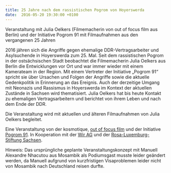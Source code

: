 ```yaml
---
title: 25 Jahre nach dem rassistischen Pogrom von Hoyerswerda
date:  2016-05-20 19:30:00 +0100
---
```


Veranstaltung mit Julia Oelkers (Filmemacherin von out of focus film aus Berlin) und der Initiative Pogrom 91 mit Filmaufnahmen aus den
vergangenen 25 Jahren



2016 jähren sich die Angriffe gegen ehemalige DDR-Vertragsarbeiter und Asylsuchende in Hoyerswerda zum 25. Mal. Seit dem rassistischen
Pogrom in der ostsächsischen Stadt beobachtet die Filmemacherin Julia Oelkers aus Berlin die Entwicklungen vor Ort und war
immer wieder mit einem Kamerateam in der Region. Mit einem Vertreter der Initiative „Pogrom 91“ spricht sie über Ursachen
und Folgen der Angriffe sowie die aktuelle Gedenkpolitik in Erinnerung an das Ereignis. Auch der derzeitige Umgang mit Neonazis
und Rassismus in Hoyerswerda im Kontext der aktuellen Zustände in Sachsen wird thematisiert. Julia Oelkers hat bis heute Kontakt
zu ehemaligen Vertragsarbeitern und berichtet von ihrem Leben und nach dem Ende der DDR.



Die Veranstaltung wird mit aktuellen und älteren Filmaufnahmen von Julia Oelkers begleitet.


Eine Veranstaltung von der kosmotique, <a href="http://www.videowerkstatt.de/">out of focus film</a> und der Initiative <a href="http://pogrom91.tumblr.com/">Pogrom 91</a>. In Kooperation mit der <a href="http://www.wir-ag-dresden.de/">Wir AG</a> und der <a href="http://www.sachsen.rosalux.de/">Rosa-Luxemburg-Stiftung Sachsen</a>.



Hinweis: Das ursprüngliche geplante Veranstaltungskonzept mit Manuell Alexandre Nhacutou aus Mosambik als Podiumsgast musste
leider geändert werden, da Manuell aufgrund von kurzfristigen Visaproblemen leider nicht von Mosambik nach Deutschland reisen
durfte.



